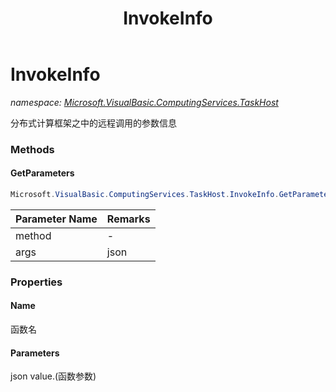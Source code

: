 ﻿---
title: InvokeInfo
---

# InvokeInfo
_namespace: [Microsoft.VisualBasic.ComputingServices.TaskHost](N-Microsoft.VisualBasic.ComputingServices.TaskHost.html)_

分布式计算框架之中的远程调用的参数信息

### Methods

#### GetParameters
```csharp
Microsoft.VisualBasic.ComputingServices.TaskHost.InvokeInfo.GetParameters(System.Reflection.MethodInfo,System.String[])
```


|Parameter Name|Remarks|
|--------------|-------|
|method|-|
|args|json|




### Properties

#### Name
函数名
#### Parameters
json value.(函数参数)

